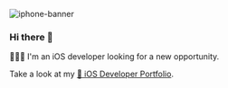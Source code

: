 ![iphone-banner](https://user-images.githubusercontent.com/945761/223170235-c4bac54f-871f-44bb-9fca-e9a86db75527.jpeg)

### Hi there 👋

👨🏻‍💻 I'm an iOS developer looking for a new opportunity.

Take a look at my [💼 iOS Developer Portfolio](https://github.com/coughski/iOS-Developer-Portfolio).

<!--
**coughski/coughski** is a ✨ _special_ ✨ repository because its `README.md` (this file) appears on your GitHub profile.

Here are some ideas to get you started:

- 🔭 I’m currently working on ...
- 🌱 I’m currently learning ...
- 👯 I’m looking to collaborate on ...
- 🤔 I’m looking for help with ...
- 💬 Ask me about ...
- 📫 How to reach me: ...
- 😄 Pronouns: ...
- ⚡ Fun fact: ...
-->
